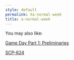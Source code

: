 ```yaml
---
style: default
permalink: Xa-normal-week
title: a-normal-week
---
```

You may also like:

[Game Day Part 1: Preliminaries](http://scp-wiki.net/preliminaries)

[SCP-624](http://scp-wiki.net/scp-624)
